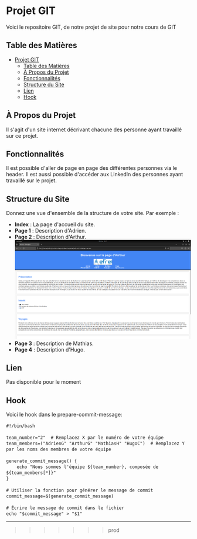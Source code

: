 
# Projet GIT
Voici le repositoire GIT, de notre projet de site pour notre cours de GIT



## Table des Matières

- [Projet GIT](#projet-git)
  - [Table des Matières](#table-des-matières)
  - [À Propos du Projet](#à-propos-du-projet)
  - [Fonctionnalités](#fonctionnalités)
  - [Structure du Site](#structure-du-site)
  - [Lien](#lien)
  - [Hook](#hook)

## À Propos du Projet

Il s'agit d'un site internet décrivant chacune des personne ayant travaillé sur ce projet.

## Fonctionnalités

Il est possible d'aller de page en page des différentes personnes via le header. Il est aussi possible d'accéder aux LinkedIn des personnes ayant travaillé sur le projet.

## Structure du Site

Donnez une vue d'ensemble de la structure de votre site. Par exemple :

- **Index** : La page d'accueil du site.
- **Page 1** : Description d'Adrien.
- **Page 2** : Description d'Arthur.
  ![screenshot](image/arthur.png)
- **Page 3** : Description de Mathias.
- **Page 4** : Description d'Hugo.

## Lien

Pas disponible pour le moment

## Hook

Voici le hook dans le prepare-commit-message:
```
#!/bin/bash

team_number="2"  # Remplacez X par le numéro de votre équipe
team_members=("AdrienG" "ArthurG" "MathiasH" "HugoC")  # Remplacez Y par les noms des membres de votre équipe

generate_commit_message() {
    echo "Nous sommes l'équipe ${team_number}, composée de ${team_members[*]}"
}

# Utiliser la fonction pour générer le message de commit
commit_message=$(generate_commit_message)

# Écrire le message de commit dans le fichier
echo "$commit_message" > "$1"
```
---

>>>>>>> prod
